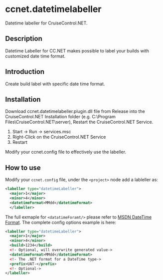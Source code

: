 # ccnet.datetimelabeller

Datetime labeller for CruiseControl.NET.


## Description

Datetime Labeller for CC.NET makes possible to label your builds with customized date time format.

## Introduction

Create build label with specific date time format.

## Installation

Download ccnet.datetimelabeller.plugin.dll file  from Release into the CruiseControl.NET Installation folder (e.g. C:\Program Files\CruiseControl.NET\server), 
Restart the CruiseControl.NET Service.

1. Start -> Run -> services.msc
2. Right-Click on the CruiseControl.NET Service
3. Restart

Modify your ccnet.config file to effectively use the labeller.

## How to use

Modify your `ccnet.config` file, under the `<project>` node add a lableller as:

```xml
<labeller type="datetimeLabeller">       
  <major>1</major>
  <minor>4</minor>
  <datetimeFormat>MMdd</datetimeFormat>
  </labeller>
```

The full exmaple for `<datatimeForamt/>` please refer to [MSDN DateTime Format](https://msdn.microsoft.com/en-us/library/8kb3ddd4(v=vs.110).aspx). The complete config  options example is here:

```xml
<labeller type="datetimeLabeller">	   
  <major>1</major>
  <minor>4</minor>
  <build>1234</build>
  <!- Optional, will overwrite generated value->
  <datetimeFormat>MMdd</datetimeFormat>
  <!- The .NET format for a DateTime type->
  <prefix>UAT-</prefix>
  <!- Optional->
</labeller>
```